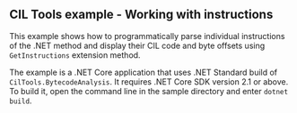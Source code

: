 ## CIL Tools example - Working with instructions

This example shows how to programmatically parse individual instructions of the .NET method and display their CIL code and byte offsets using `GetInstructions` extension method. 

The example is a .NET Core application that uses .NET Standard build of `CilTools.BytecodeAnalysis`. It requires .NET Core SDK version 2.1 or above. To build it, open the command line in the sample directory and enter `dotnet build`.
